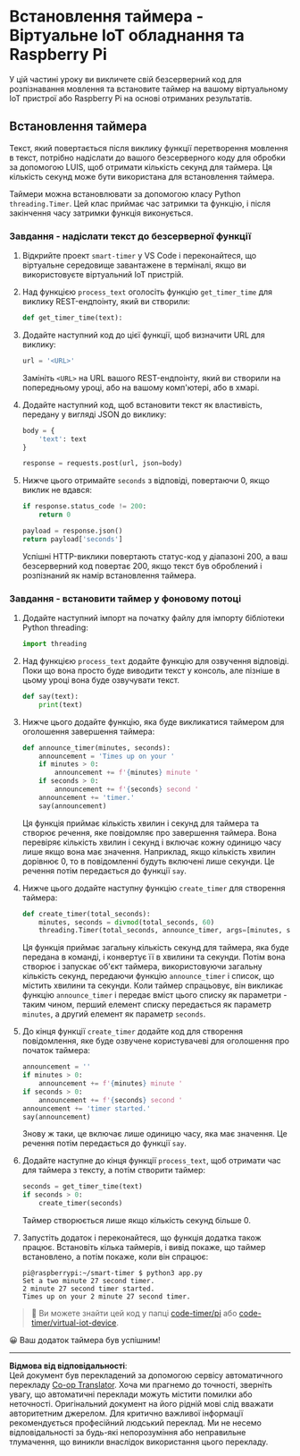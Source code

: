 <!--
CO_OP_TRANSLATOR_METADATA:
{
  "original_hash": "64ad4ddb4de81a18b7252e968f10b404",
  "translation_date": "2025-08-28T16:22:17+00:00",
  "source_file": "6-consumer/lessons/3-spoken-feedback/single-board-computer-set-timer.md",
  "language_code": "uk"
}
-->
# Встановлення таймера - Віртуальне IoT обладнання та Raspberry Pi

У цій частині уроку ви викличете свій безсерверний код для розпізнавання мовлення та встановите таймер на вашому віртуальному IoT пристрої або Raspberry Pi на основі отриманих результатів.

## Встановлення таймера

Текст, який повертається після виклику функції перетворення мовлення в текст, потрібно надіслати до вашого безсерверного коду для обробки за допомогою LUIS, щоб отримати кількість секунд для таймера. Ця кількість секунд може бути використана для встановлення таймера.

Таймери можна встановлювати за допомогою класу Python `threading.Timer`. Цей клас приймає час затримки та функцію, і після закінчення часу затримки функція виконується.

### Завдання - надіслати текст до безсерверної функції

1. Відкрийте проект `smart-timer` у VS Code і переконайтеся, що віртуальне середовище завантажене в терміналі, якщо ви використовуєте віртуальний IoT пристрій.

1. Над функцією `process_text` оголосіть функцію `get_timer_time` для виклику REST-ендпоінту, який ви створили:

    ```python
    def get_timer_time(text):
    ```

1. Додайте наступний код до цієї функції, щоб визначити URL для виклику:

    ```python
    url = '<URL>'
    ```

    Замініть `<URL>` на URL вашого REST-ендпоінту, який ви створили на попередньому уроці, або на вашому комп'ютері, або в хмарі.

1. Додайте наступний код, щоб встановити текст як властивість, передану у вигляді JSON до виклику:

    ```python
    body = {
        'text': text
    }
    
    response = requests.post(url, json=body)
    ```

1. Нижче цього отримайте `seconds` з відповіді, повертаючи 0, якщо виклик не вдався:

    ```python
    if response.status_code != 200:
        return 0
    
    payload = response.json()
    return payload['seconds']
    ```

    Успішні HTTP-виклики повертають статус-код у діапазоні 200, а ваш безсерверний код повертає 200, якщо текст був оброблений і розпізнаний як намір встановлення таймера.

### Завдання - встановити таймер у фоновому потоці

1. Додайте наступний імпорт на початку файлу для імпорту бібліотеки Python threading:

    ```python
    import threading
    ```

1. Над функцією `process_text` додайте функцію для озвучення відповіді. Поки що вона просто буде виводити текст у консоль, але пізніше в цьому уроці вона буде озвучувати текст.

    ```python
    def say(text):
        print(text)
    ```

1. Нижче цього додайте функцію, яка буде викликатися таймером для оголошення завершення таймера:

    ```python
    def announce_timer(minutes, seconds):
        announcement = 'Times up on your '
        if minutes > 0:
            announcement += f'{minutes} minute '
        if seconds > 0:
            announcement += f'{seconds} second '
        announcement += 'timer.'
        say(announcement)
    ```

    Ця функція приймає кількість хвилин і секунд для таймера та створює речення, яке повідомляє про завершення таймера. Вона перевіряє кількість хвилин і секунд і включає кожну одиницю часу лише якщо вона має значення. Наприклад, якщо кількість хвилин дорівнює 0, то в повідомленні будуть включені лише секунди. Це речення потім передається до функції `say`.

1. Нижче цього додайте наступну функцію `create_timer` для створення таймера:

    ```python
    def create_timer(total_seconds):
        minutes, seconds = divmod(total_seconds, 60)
        threading.Timer(total_seconds, announce_timer, args=[minutes, seconds]).start()
    ```

    Ця функція приймає загальну кількість секунд для таймера, яка буде передана в команді, і конвертує її в хвилини та секунди. Потім вона створює і запускає об'єкт таймера, використовуючи загальну кількість секунд, передаючи функцію `announce_timer` і список, що містить хвилини та секунди. Коли таймер спрацьовує, він викликає функцію `announce_timer` і передає вміст цього списку як параметри - таким чином, перший елемент списку передається як параметр `minutes`, а другий елемент як параметр `seconds`.

1. До кінця функції `create_timer` додайте код для створення повідомлення, яке буде озвучене користувачеві для оголошення про початок таймера:

    ```python
    announcement = ''
    if minutes > 0:
        announcement += f'{minutes} minute '
    if seconds > 0:
        announcement += f'{seconds} second '    
    announcement += 'timer started.'
    say(announcement)
    ```

    Знову ж таки, це включає лише одиницю часу, яка має значення. Це речення потім передається до функції `say`.

1. Додайте наступне до кінця функції `process_text`, щоб отримати час для таймера з тексту, а потім створити таймер:

    ```python
    seconds = get_timer_time(text)
    if seconds > 0:
        create_timer(seconds)
    ```

    Таймер створюється лише якщо кількість секунд більше 0.

1. Запустіть додаток і переконайтеся, що функція додатка також працює. Встановіть кілька таймерів, і вивід покаже, що таймер встановлено, а потім покаже, коли він спрацює:

    ```output
    pi@raspberrypi:~/smart-timer $ python3 app.py 
    Set a two minute 27 second timer.
    2 minute 27 second timer started.
    Times up on your 2 minute 27 second timer.
    ```

> 💁 Ви можете знайти цей код у папці [code-timer/pi](../../../../../6-consumer/lessons/3-spoken-feedback/code-timer/pi) або [code-timer/virtual-iot-device](../../../../../6-consumer/lessons/3-spoken-feedback/code-timer/virtual-iot-device).

😀 Ваш додаток таймера був успішним!

---

**Відмова від відповідальності**:  
Цей документ був перекладений за допомогою сервісу автоматичного перекладу [Co-op Translator](https://github.com/Azure/co-op-translator). Хоча ми прагнемо до точності, зверніть увагу, що автоматичні переклади можуть містити помилки або неточності. Оригінальний документ на його рідній мові слід вважати авторитетним джерелом. Для критично важливої інформації рекомендується професійний людський переклад. Ми не несемо відповідальності за будь-які непорозуміння або неправильне тлумачення, що виникли внаслідок використання цього перекладу.